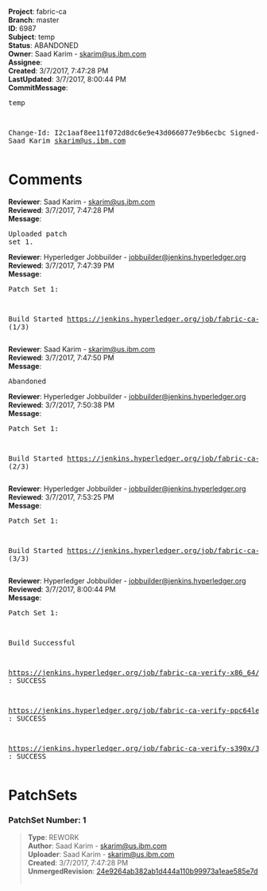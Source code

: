 <strong>Project</strong>: fabric-ca<br><strong>Branch</strong>: master<br><strong>ID</strong>: 6987<br><strong>Subject</strong>: temp<br><strong>Status</strong>: ABANDONED<br><strong>Owner</strong>: Saad Karim - skarim@us.ibm.com<br><strong>Assignee</strong>:<br><strong>Created</strong>: 3/7/2017, 7:47:28 PM<br><strong>LastUpdated</strong>: 3/7/2017, 8:00:44 PM<br><strong>CommitMessage</strong>:<br><pre>temp

Change-Id: I2c1aaf8ee11f072d8dc6e9e43d066077e9b6ecbc
Signed-off-by: Saad Karim <skarim@us.ibm.com>
</pre><h1>Comments</h1><strong>Reviewer</strong>: Saad Karim - skarim@us.ibm.com<br><strong>Reviewed</strong>: 3/7/2017, 7:47:28 PM<br><strong>Message</strong>: <pre>Uploaded patch set 1.</pre><strong>Reviewer</strong>: Hyperledger Jobbuilder - jobbuilder@jenkins.hyperledger.org<br><strong>Reviewed</strong>: 3/7/2017, 7:47:39 PM<br><strong>Message</strong>: <pre>Patch Set 1:

Build Started https://jenkins.hyperledger.org/job/fabric-ca-verify-s390x/353/ (1/3)</pre><strong>Reviewer</strong>: Saad Karim - skarim@us.ibm.com<br><strong>Reviewed</strong>: 3/7/2017, 7:47:50 PM<br><strong>Message</strong>: <pre>Abandoned</pre><strong>Reviewer</strong>: Hyperledger Jobbuilder - jobbuilder@jenkins.hyperledger.org<br><strong>Reviewed</strong>: 3/7/2017, 7:50:38 PM<br><strong>Message</strong>: <pre>Patch Set 1:

Build Started https://jenkins.hyperledger.org/job/fabric-ca-verify-x86_64/350/ (2/3)</pre><strong>Reviewer</strong>: Hyperledger Jobbuilder - jobbuilder@jenkins.hyperledger.org<br><strong>Reviewed</strong>: 3/7/2017, 7:53:25 PM<br><strong>Message</strong>: <pre>Patch Set 1:

Build Started https://jenkins.hyperledger.org/job/fabric-ca-verify-ppc64le/348/ (3/3)</pre><strong>Reviewer</strong>: Hyperledger Jobbuilder - jobbuilder@jenkins.hyperledger.org<br><strong>Reviewed</strong>: 3/7/2017, 8:00:44 PM<br><strong>Message</strong>: <pre>Patch Set 1:

Build Successful 

https://jenkins.hyperledger.org/job/fabric-ca-verify-x86_64/350/ : SUCCESS

https://jenkins.hyperledger.org/job/fabric-ca-verify-ppc64le/348/ : SUCCESS

https://jenkins.hyperledger.org/job/fabric-ca-verify-s390x/353/ : SUCCESS</pre><h1>PatchSets</h1><h3>PatchSet Number: 1</h3><blockquote><strong>Type</strong>: REWORK<br><strong>Author</strong>: Saad Karim - skarim@us.ibm.com<br><strong>Uploader</strong>: Saad Karim - skarim@us.ibm.com<br><strong>Created</strong>: 3/7/2017, 7:47:28 PM<br><strong>UnmergedRevision</strong>: [24e9264ab382ab1d444a110b99973a1eae585e7d](https://github.com/hyperledger-gerrit-archive/fabric-ca/commit/24e9264ab382ab1d444a110b99973a1eae585e7d)<br><br></blockquote>